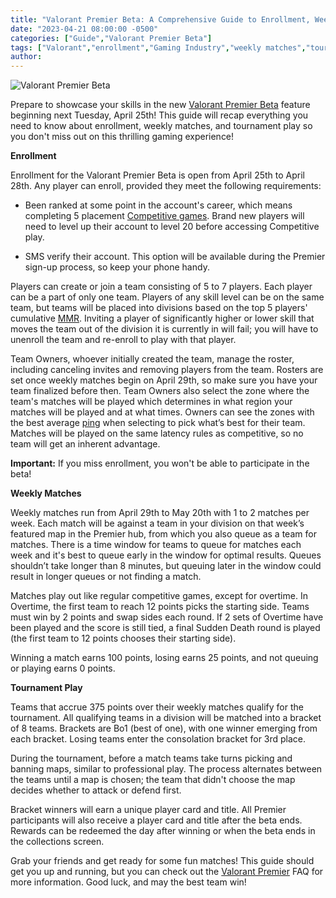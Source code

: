 ```yaml
---
title: "Valorant Premier Beta: A Comprehensive Guide to Enrollment, Weekly Matches, and Tournament Play"
date: "2023-04-21 08:00:00 -0500"
categories: ["Guide","Valorant Premier Beta"]
tags: ["Valorant","enrollment","Gaming Industry","weekly matches","tournament play","Riot Games","Premier Beta","Guide","Review","Competitive Gaming","Esports"]
author:
---
```


![Valorant Premier Beta](/2023-04-21-Valorant-Premier-Beta-A-Comprehensive-Guide-to-Enrollment-Weekly-Matches-and-Tournament-Play.png)

Prepare to showcase your skills in the new [Valorant Premier Beta](https://www.youtube.com/watch?v=5d0ZoVqrWuo) feature beginning next Tuesday, April 25th! This guide will recap everything you need to know about enrollment, weekly matches, and tournament play so you don't miss out on this thrilling gaming experience!

**Enrollment**

Enrollment for the Valorant Premier Beta is open from April 25th to April 28th. Any player can enroll, provided they meet the following requirements:

- Been ranked at some point in the account's career, which means completing 5 placement [Competitive games](https://support-valorant.riotgames.com/hc/en-us/articles/360047937633-VALORANT-Competitive-Mode-FAQ). Brand new players will need to level up their account to level 20 before accessing Competitive play.

- SMS verify their account. This option will be available during the Premier sign-up process, so keep your phone handy.

Players can create or join a team consisting of 5 to 7 players. Each player can be a part of only one team. Players of any skill level can be on the same team, but teams will be placed into divisions based on the top 5 players' cumulative [MMR](https://www.rivalry.com/news/valorant-mmr-everything-you-need-to-know). Inviting a player of significantly higher or lower skill that moves the team out of the division it is currently in will fail; you will have to unenroll the team and re-enroll to play with that player.

Team Owners, whoever initially created the team, manage the roster, including canceling invites and removing players from the team. Rosters are set once weekly matches begin on April 29th, so make sure you have your team finalized before then. Team Owners also select the zone where the team's matches will be played which determines in what region your matches will be played and at what times. Owners can see the zones with the best average [ping](https://support-valorant.riotgames.com/hc/en-us/articles/360055678634-Server-Select) when selecting to pick what’s best for their team. Matches will be played on the same latency rules as competitive, so no team will get an inherent advantage.

**Important:** If you miss enrollment, you won't be able to participate in the beta!

**Weekly Matches**

Weekly matches run from April 29th to May 20th with 1 to 2 matches per week. Each match will be against a team in your division on that week’s featured map in the Premier hub, from which you also queue as a team for matches. There is a time window for teams to queue for matches each week and it's best to queue early in the window for optimal results. Queues shouldn’t take longer than 8 minutes, but queuing later in the window could result in longer queues or not finding a match.

Matches play out like regular competitive games, except for overtime. In Overtime, the first team to reach 12 points picks the starting side. Teams must win by 2 points and swap sides each round. If 2 sets of Overtime have been played and the score is still tied, a final Sudden Death round is played (the first team to 12 points chooses their starting side). 

Winning a match earns 100 points, losing earns 25 points, and not queuing or playing earns 0 points.

**Tournament Play**

Teams that accrue 375 points over their weekly matches qualify for the tournament. All qualifying teams in a division will be matched into a bracket of 8 teams. Brackets are Bo1 (best of one), with one winner emerging from each bracket. Losing teams enter the consolation bracket for 3rd place.

During the tournament, before a match teams take turns picking and banning maps, similar to professional play. The process alternates between the teams until a map is chosen; the team that didn't choose the map decides whether to attack or defend first.

Bracket winners will earn a unique player card and title. All Premier participants will also receive a player card and title after the beta ends. Rewards can be redeemed the day after winning or when the beta ends in the collections screen.

Grab your friends and get ready for some fun matches! This guide should get you up and running, but you can check out the [Valorant Premier](https://playvalorant.com/en-us/news/game-updates/premier-global-open-beta-faq/) FAQ for more information. Good luck, and may the best team win!